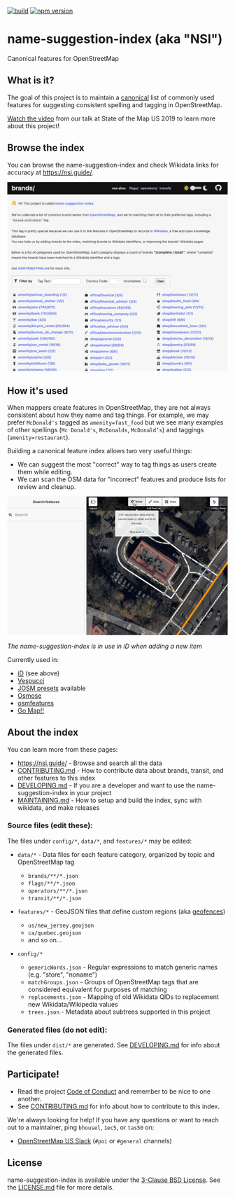 [![build](https://github.com/osmlab/name-suggestion-index/workflows/build/badge.svg)](https://github.com/osmlab/name-suggestion-index/actions?query=workflow%3A%22build%22)
[![npm version](https://badge.fury.io/js/name-suggestion-index.svg)](https://badge.fury.io/js/name-suggestion-index)

# name-suggestion-index (aka "NSI")

Canonical features for OpenStreetMap


## What is it?

The goal of this project is to maintain a [canonical](https://en.wikipedia.org/wiki/Canonicalization)
list of commonly used features for suggesting consistent spelling and tagging in OpenStreetMap.

[Watch the video](https://2019.stateofthemap.us/program/sat/mapping-brands-with-the-name-suggestion-index.html) from our talk at State of the Map US 2019 to learn more about this project!


## Browse the index

You can browse the name-suggestion-index and check Wikidata links for accuracy at <https://nsi.guide/>.

<img width="600px" alt="nsi.guide" src="https://raw.githubusercontent.com/osmlab/name-suggestion-index/main/docs/img/nsi_guide.png"/>


## How it's used

When mappers create features in OpenStreetMap, they are not always consistent about how they
name and tag things. For example, we may prefer `McDonald's` tagged as `amenity=fast_food`
but we see many examples of other spellings (`Mc Donald's`, `McDonalds`, `McDonald’s`) and
taggings (`amenity=restaurant`).

Building a canonical feature index allows two very useful things:

- We can suggest the most "correct" way to tag things as users create them while editing.
- We can scan the OSM data for "incorrect" features and produce lists for review and cleanup.

<img width="1017px" alt="Name Suggestion Index in use in iD" src="https://raw.githubusercontent.com/osmlab/name-suggestion-index/main/docs/img/nsi-in-iD.gif"/>

*The name-suggestion-index is in use in iD when adding a new item*

Currently used in:
- [iD](https://github.com/openstreetmap/iD) (see above)
- [Vespucci](http://vespucci.io/tutorials/name_suggestions/)
- [JOSM presets](https://josm.openstreetmap.de/wiki/Help/Preferences/Map#TaggingPresets) available
- [Osmose](http://osmose.openstreetmap.fr/en/errors/?item=3130)
- [osmfeatures](https://github.com/westnordost/osmfeatures)
- [Go Map!!](https://github.com/bryceco/GoMap)


## About the index

You can learn more from these pages:
- <https://nsi.guide/> - Browse and search all the data
- [CONTRIBUTING.md](CONTRIBUTING.md) - How to contribute data about brands, transit, and other features to this index
- [DEVELOPING.md](DEVELOPING.md) - If you are a developer and want to use the name-suggestion-index in your project
- [MAINTAINING.md](MAINTAINING.md) - How to setup and build the index, sync with wikidata, and make releases


### Source files (edit these):

The files under `config/*`, `data/*`, and `features/*` may be edited:

- `data/*` - Data files for each feature category, organized by topic and OpenStreetMap tag
  - `brands/**/*.json`
  - `flags/**/*.json`
  - `operators/**/*.json`
  - `transit/**/*.json`

- `features/*` - GeoJSON files that define custom regions (aka [geofences](https://en.wikipedia.org/wiki/Geo-fence))
  - `us/new_jersey.geojson`
  - `ca/quebec.geojson`
  - and so on…

- `config/*`
  - `genericWords.json` - Regular expressions to match generic names (e.g. "store", "noname")
  - `matchGroups.json` - Groups of OpenStreetMap tags that are considered equivalent for purposes of matching
  - `replacements.json` - Mapping of old Wikidata QIDs to replacement new Wikidata/Wikipedia values
  - `trees.json` - Metadata about subtrees supported in this project


### Generated files (do not edit):

The files under `dist/*` are generated.
See [DEVELOPING.md](DEVELOPING.md) for info about the generated files.


## Participate!

- Read the project [Code of Conduct](CODE_OF_CONDUCT.md) and remember to be nice to one another.
- See [CONTRIBUTING.md](CONTRIBUTING.md) for info about how to contribute to this index.

We're always looking for help!  If you have any questions or want to reach out to a maintainer,
ping `bhousel`,  `1ec5`, or `tas50` on:
- [OpenStreetMap US Slack](https://slack.openstreetmap.us/) (`#poi` or `#general` channels)


## License

name-suggestion-index is available under the [3-Clause BSD License](https://opensource.org/licenses/BSD-3-Clause).
See the [LICENSE.md](LICENSE.md) file for more details.
